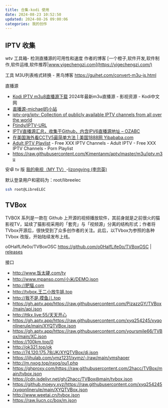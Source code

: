 ```yaml
---
title: 合集-kodi 使用
date: 2024-08-23 10:52:50
updated: 2024-08-26 09:00:06
categories: 我的创作
---
```


## IPTV 收集

wtv 工具箱- 检测直播源的可用性和速度
作者的博客 [一个橙子,软件开发,软件制作,软件运维,软件推荐|www.yigechengzi.com](https://yigechengzi.com/)

工具
M3U列表格式转换 - 黑鸟博客
https://guihet.com/convert-m3u-js.html

直播源

* [Kodi IPTV m3u8直播源下载](http://www.kodiplayer.cn/movie/2898.html) 2024年最新m3u直播源 - 影视资源 - Kodi中文网
* [直播源-michael的小站](http://michael007js.cn/news/news.php?class2=184)
* [iptv-org/iptv: Collection of publicly available IPTV channels from all over the world](https://github.com/iptv-org/iptv)
* [Ftindy/IPTV-URL](https://github.com/Ftindy/IPTV-URL)
* [IPTV直播源汇总，收集于Github，内含IPV6直播源地址 – OZABC](https://www.ozabc.com/free/534647.html)
* [在美国海外看CCTV5最简单方法 | 美国1888网 Yibababa.com](https://yibababa.com/tv/list.html)
* [Adult IPTV Playlist](https://adultiptv.net/) - Free XXX IPTV Channels - Adult IPTV - Free XXX IPTV Channels - Porn Playlist
* https://raw.githubusercontent.com/Kimentanm/aptv/master/m3u/iptv.m3u

安卓 tv 版
[我的电视（MY TV）](https://lyrics.run/my-tv.html)-[lizongying (李宗英)](https://github.com/lizongying)

默认登录用户和密码为：root/libreelec

```sh
ssh root@LibreELEC
```

## TVBox

TVBOX 系列是一款在 Github 上开源的视频播放软件，其前身就是之前很火的猫影视TV，延续了猫影视采用的「套壳」与「视频源」分离的结构形式；作者将TVbox开源后，很快受到了众多创作者的关注。此后，以TVbox为参照的各种 TVbox 改版，开始陆续发布上线。

o0HalfLife0o/TVBoxOSC
https://github.com/o0HalfLife0o/TVBoxOSC | [releases](https://github.com/o0HalfLife0o/TVBoxOSC/releases)

接口

* http://www.饭太硬.com/tv
* http://www.mpanso.com/小米/DEMO.json
* http://肥猫.com
* http://tvbox.王二小放牛娃.top
* http://我不是.摸鱼儿.top
* https://gh.aptv.app/https://raw.githubusercontent.com/PizazzGY/TVBox/main/api.json
* http://ttkx.live:55/天天开心
* https://gh.aptv.app/https://raw.githubusercontent.com/xyq254245/xyqonlinerule/main/XYQTVBox.json
* https://gh.aptv.app/https://raw.githubusercontent.com/yoursmile66/TVBox/main/XC.json
* https://100km.top/0
* http://ok321.top/ok
* http://74.120.175.78/JK/XYQTVBox/dj.json
* https://jihulab.com/ymz1231/xymz/-/raw/main/ymshaoer
* http://m.nxog.top/nxog/ou1.php
* https://ghproxy.com/https://raw.githubusercontent.com/2hacc/TVBox/main/tvbox.json
* https://cdn.jsdelivr.net/gh/2hacc/TVBox@main/tvbox.json
* https://github.moeyy.xyz/https://raw.githubusercontent.com/xyq254245/xyqonlinerule/main/XYQTVBox.json
* http://www.weetai.cn/tvbox.json
* https://raw.liucn.cc/box/m.json
